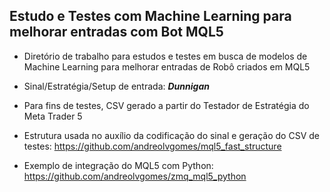 ## Estudo e Testes com Machine Learning para melhorar entradas com Bot MQL5
 
- Diretório de trabalho para estudos e testes em busca de modelos de Machine Learning para melhorar entradas de Robô criados em MQL5

- Sinal/Estratégia/Setup de entrada: ***Dunnigan***

- Para fins de testes, CSV gerado a partir do Testador de Estratégia do Meta Trader 5

- Estrutura usada no auxílio da codificação do sinal e geração do CSV de testes: https://github.com/andreolvgomes/mql5_fast_structure

- Exemplo de integração do MQL5 com Python: https://github.com/andreolvgomes/zmq_mql5_python
